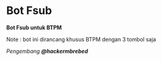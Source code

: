 # Bot Fsub
<b>Bot Fsub untuk BTPM</b>

Note : bot ini dirancang khusus BTPM dengan 3 tombol saja

<i>Pengembang <b>@hackermbrebed</b></i>
